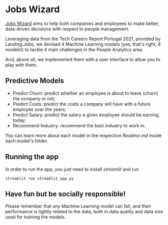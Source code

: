 # Jobs Wizard

[Jobs Wizard](https://www.jobswizard.tech/) aims to help both companies and employees to make better, data-driven decisions with respect to people management.

Leveraging data from the Tech Careers Report Portugal 2021, provided by Landing.Jobs, we devised 4 Machine Learning models (yes, that's right, 4 models!) to tackle 4 main challenges in the People Analytics area.

And, above all, we implemented them with a user interface to allow you to play with them.

## Predictive Models

* Predict Churn: predict whether an employee is about to leave (churn) the company or not;
* Predict Costs: predict the costs a company will have with a future employee over the years;
* Predict Salary: predict the salary a given employee should be earning today;
* Recommend Industry: recommend the best industry to work in.

You can learn more about each model in the respective *Readme.md* inside each model's folder.

## Running the app

In order to run the app, you just need to install *streamlit* and run
```
streamlit run streamlit_app.py
```

## Have fun but be socially responsible!

Please remember that any Machine Learning model can fail, and their performance is tightly related to the data, both in data quality and data size used for training the models.
